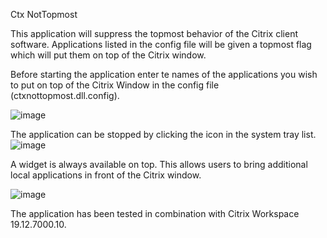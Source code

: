 Ctx NotTopmost

This application will suppress the topmost behavior of the Citrix client software. Applications listed in the config file will be given a topmost flag which will put them on top of the Citrix window.

Before starting the application enter te names of the applications you wish to put on top of the Citrix Window in the config file (ctxnottopmost.dll.config).

![image](https://user-images.githubusercontent.com/31825690/205658686-6867da4f-e8c7-40b7-b12b-edcd96bfa6f4.png)

The application can be stopped by clicking the icon in the system tray list.
![image](https://user-images.githubusercontent.com/31825690/205658378-f6e67b07-0eea-47e3-8154-674271af7987.png)

A widget is always available on top. This allows users to bring additional local applications in front of the Citrix window.

![image](https://user-images.githubusercontent.com/31825690/211026096-2a4943e0-fa63-4381-b87f-cca6e35fd9ca.png)

The application has been tested in combination with Citrix Workspace 19.12.7000.10.
